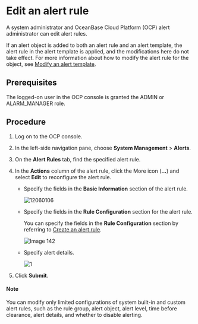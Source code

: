 # Edit an alert rule

A system administrator and OceanBase Cloud Platform (OCP) alert administrator can edit alert rules.

If an alert object is added to both an alert rule and an alert template, the alert rule in the alert template is applied, and the modifications here do not take effect. For more information about how to modify the alert rule for the object, see [Modify an alert template](13.edit-an-alarm-template.md).

## Prerequisites

The logged-on user in the OCP console is granted the ADMIN or ALARM_MANAGER role.

## Procedure

1. Log on to the OCP console.

2. In the left-side navigation pane, choose **System Management** > **Alerts**.

3. On the **Alert Rules** tab, find the specified alert rule.

4. In the **Actions** column of the alert rule, click the More icon (**...**) and select **Edit** to reconfigure the alert rule.

   * Specify the fields in the **Basic Information** section of the alert rule.

      ![12060106](https://obbusiness-private.oss-cn-shanghai.aliyuncs.com/doc/img/ocp/401/%E7%BC%96%E8%BE%91%E5%91%8A%E8%AD%A6%E5%9F%BA%E6%9C%AC%E4%BF%A1%E6%81%AF.png)

   * Specify the fields in the **Rule Configuration** section for the alert rule.

      You can specify the fields in the **Rule Configuration** section by referring to [Create an alert rule](2.create-an-alarm-roles.md).

      ![Image 142](https://obbusiness-private.oss-cn-shanghai.aliyuncs.com/doc/img/ocp/401/%E5%91%8A%E8%AD%A6%E8%A7%84%E5%88%99%E9%85%8D%E7%BD%AE.png)

   * Specify alert details.

      ![1](https://obbusiness-private.oss-cn-shanghai.aliyuncs.com/doc/img/ocp/401/%E4%BF%AE%E6%94%B9%E5%91%8A%E8%AD%A6%E8%AF%A6%E6%83%85.png)

5. Click **Submit**.

  <main id="notice" type='explain'>
    <h4>Note</h4>
    <p>You can modify only limited configurations of system built-in and custom alert rules, such as the rule group, alert object, alert level, time before clearance, alert details, and whether to disable alerting.</p>
  </main>
